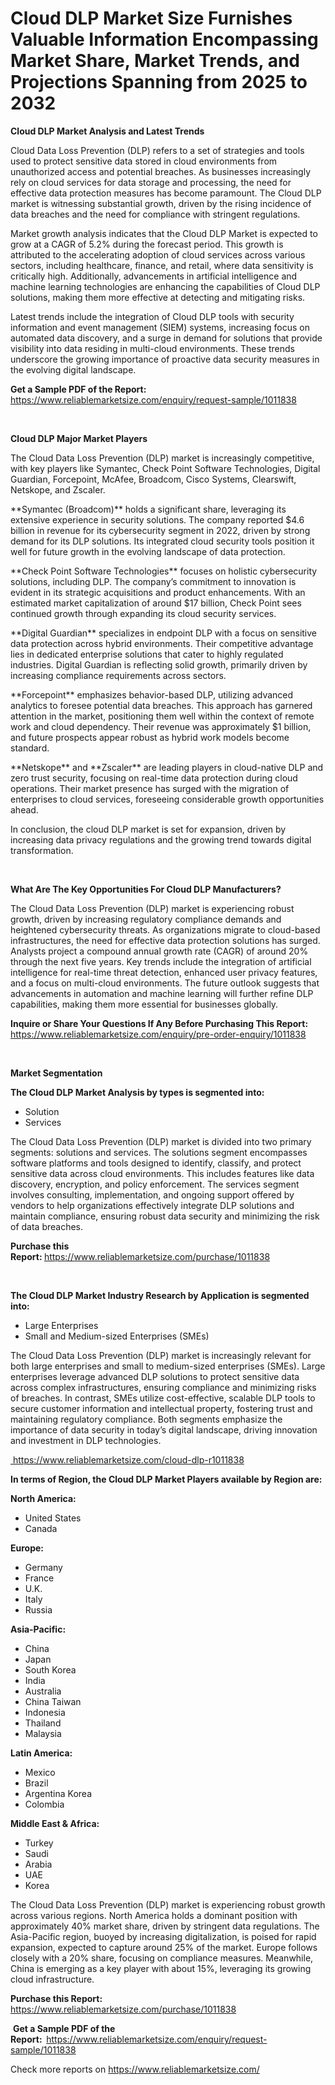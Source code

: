 <p><h1>Cloud DLP Market Size Furnishes Valuable Information Encompassing Market Share, Market Trends, and Projections Spanning from 2025 to 2032</h1></p><p><strong>Cloud DLP Market Analysis and Latest Trends</strong></p>
<p><p>Cloud Data Loss Prevention (DLP) refers to a set of strategies and tools used to protect sensitive data stored in cloud environments from unauthorized access and potential breaches. As businesses increasingly rely on cloud services for data storage and processing, the need for effective data protection measures has become paramount. The Cloud DLP market is witnessing substantial growth, driven by the rising incidence of data breaches and the need for compliance with stringent regulations.</p><p>Market growth analysis indicates that the Cloud DLP Market is expected to grow at a CAGR of 5.2% during the forecast period. This growth is attributed to the accelerating adoption of cloud services across various sectors, including healthcare, finance, and retail, where data sensitivity is critically high. Additionally, advancements in artificial intelligence and machine learning technologies are enhancing the capabilities of Cloud DLP solutions, making them more effective at detecting and mitigating risks. </p><p>Latest trends include the integration of Cloud DLP tools with security information and event management (SIEM) systems, increasing focus on automated data discovery, and a surge in demand for solutions that provide visibility into data residing in multi-cloud environments. These trends underscore the growing importance of proactive data security measures in the evolving digital landscape.</p></p>
<p><strong>Get a Sample PDF of the Report:&nbsp;</strong> <a href="https://www.reliablemarketsize.com/enquiry/request-sample/1011838?utm_campaign=2453&utm_medium=2&utm_source=Github&utm_content=ia&utm_term=06032025&utm_id=cloud-dlp">https://www.reliablemarketsize.com/enquiry/request-sample/1011838</a></p>
<p>&nbsp;</p>
<p><strong>Cloud DLP Major Market Players</strong></p>
<p><p>The Cloud Data Loss Prevention (DLP) market is increasingly competitive, with key players like Symantec, Check Point Software Technologies, Digital Guardian, Forcepoint, McAfee, Broadcom, Cisco Systems, Clearswift, Netskope, and Zscaler.</p><p>**Symantec (Broadcom)** holds a significant share, leveraging its extensive experience in security solutions. The company reported $4.6 billion in revenue for its cybersecurity segment in 2022, driven by strong demand for its DLP solutions. Its integrated cloud security tools position it well for future growth in the evolving landscape of data protection.</p><p>**Check Point Software Technologies** focuses on holistic cybersecurity solutions, including DLP. The company’s commitment to innovation is evident in its strategic acquisitions and product enhancements. With an estimated market capitalization of around $17 billion, Check Point sees continued growth through expanding its cloud security services.</p><p>**Digital Guardian** specializes in endpoint DLP with a focus on sensitive data protection across hybrid environments. Their competitive advantage lies in dedicated enterprise solutions that cater to highly regulated industries. Digital Guardian is reflecting solid growth, primarily driven by increasing compliance requirements across sectors.</p><p>**Forcepoint** emphasizes behavior-based DLP, utilizing advanced analytics to foresee potential data breaches. This approach has garnered attention in the market, positioning them well within the context of remote work and cloud dependency. Their revenue was approximately $1 billion, and future prospects appear robust as hybrid work models become standard.</p><p>**Netskope** and **Zscaler** are leading players in cloud-native DLP and zero trust security, focusing on real-time data protection during cloud operations. Their market presence has surged with the migration of enterprises to cloud services, foreseeing considerable growth opportunities ahead.</p><p>In conclusion, the cloud DLP market is set for expansion, driven by increasing data privacy regulations and the growing trend towards digital transformation.</p></p>
<p>&nbsp;</p>
<p><strong>What Are The Key Opportunities For Cloud DLP Manufacturers?</strong></p>
<p><p>The Cloud Data Loss Prevention (DLP) market is experiencing robust growth, driven by increasing regulatory compliance demands and heightened cybersecurity threats. As organizations migrate to cloud-based infrastructures, the need for effective data protection solutions has surged. Analysts project a compound annual growth rate (CAGR) of around 20% through the next five years. Key trends include the integration of artificial intelligence for real-time threat detection, enhanced user privacy features, and a focus on multi-cloud environments. The future outlook suggests that advancements in automation and machine learning will further refine DLP capabilities, making them more essential for businesses globally.</p></p>
<p><strong>Inquire or Share Your Questions If Any Before Purchasing This Report:</strong> <a href="https://www.reliablemarketsize.com/enquiry/pre-order-enquiry/1011838?utm_campaign=2453&utm_medium=2&utm_source=Github&utm_content=ia&utm_term=06032025&utm_id=cloud-dlp">https://www.reliablemarketsize.com/enquiry/pre-order-enquiry/1011838</a></p>
<p>&nbsp;</p>
<p><strong>Market Segmentation</strong></p>
<p><strong>The Cloud DLP Market Analysis by types is segmented into:</strong></p>
<p><ul><li>Solution</li><li>Services</li></ul></p>
<p><p>The Cloud Data Loss Prevention (DLP) market is divided into two primary segments: solutions and services. The solutions segment encompasses software platforms and tools designed to identify, classify, and protect sensitive data across cloud environments. This includes features like data discovery, encryption, and policy enforcement. The services segment involves consulting, implementation, and ongoing support offered by vendors to help organizations effectively integrate DLP solutions and maintain compliance, ensuring robust data security and minimizing the risk of data breaches.</p></p>
<p><strong>Purchase this Report:&nbsp;</strong><a href="https://www.reliablemarketsize.com/purchase/1011838?utm_campaign=2453&utm_medium=2&utm_source=Github&utm_content=ia&utm_term=06032025&utm_id=cloud-dlp">https://www.reliablemarketsize.com/purchase/1011838</a></p>
<p>&nbsp;</p>
<p><strong>The Cloud DLP Market Industry Research by Application is segmented into:</strong></p>
<p><ul><li>Large Enterprises</li><li>Small and Medium-sized Enterprises (SMEs)</li></ul></p>
<p><p>The Cloud Data Loss Prevention (DLP) market is increasingly relevant for both large enterprises and small to medium-sized enterprises (SMEs). Large enterprises leverage advanced DLP solutions to protect sensitive data across complex infrastructures, ensuring compliance and minimizing risks of breaches. In contrast, SMEs utilize cost-effective, scalable DLP tools to secure customer information and intellectual property, fostering trust and maintaining regulatory compliance. Both segments emphasize the importance of data security in today’s digital landscape, driving innovation and investment in DLP technologies.</p></p>
<p><a href="https://www.reliablemarketsize.com/cloud-dlp-r1011838?utm_campaign=2453&utm_medium=2&utm_source=Github&utm_content=ia&utm_term=06032025&utm_id=cloud-dlp">&nbsp;https://www.reliablemarketsize.com/cloud-dlp-r1011838</a></p>
<p><strong>In terms of Region, the Cloud DLP Market Players available by Region are:</strong></p>
<p>
    <p> <strong> North America: </strong>
        <ul>
            <li>United States</li>
            <li>Canada</li>
        </ul>
        </p> 
    <p> <strong> Europe: </strong>
        <ul>
            <li>Germany</li>
            <li>France</li>
            <li>U.K.</li>
            <li>Italy</li>
            <li>Russia</li>
        </ul>
        </p> 
    <p> <strong> Asia-Pacific: </strong>
        <ul>
            <li>China</li>
            <li>Japan</li>
            <li>South Korea</li>
            <li>India</li>
            <li>Australia</li>
            <li>China Taiwan</li>
            <li>Indonesia</li>
            <li>Thailand</li>
            <li>Malaysia</li>
        </ul>
        </p> 
    <p> <strong> Latin America: </strong>
        <ul>
            <li>Mexico</li>
            <li>Brazil</li>
            <li>Argentina Korea</li>
            <li>Colombia</li>
        </ul>
        </p> 
    <p> <strong> Middle East & Africa: </strong>
        <ul>
            <li>Turkey</li>
            <li>Saudi</li>
            <li>Arabia</li>
            <li>UAE</li>
            <li>Korea</li>
        </ul>
    </p>
    </p>
<p><p>The Cloud Data Loss Prevention (DLP) market is experiencing robust growth across various regions. North America holds a dominant position with approximately 40% market share, driven by stringent data regulations. The Asia-Pacific region, buoyed by increasing digitalization, is poised for rapid expansion, expected to capture around 25% of the market. Europe follows closely with a 20% share, focusing on compliance measures. Meanwhile, China is emerging as a key player with about 15%, leveraging its growing cloud infrastructure.</p></p>
<p><strong>Purchase this Report: </strong><a href="https://www.reliablemarketsize.com/purchase/1011838?utm_campaign=2453&utm_medium=2&utm_source=Github&utm_content=ia&utm_term=06032025&utm_id=cloud-dlp">https://www.reliablemarketsize.com/purchase/1011838</a></p>
<p>&nbsp;<strong>Get a Sample PDF of the Report:&nbsp;&nbsp;</strong><a href="https://www.reliablemarketsize.com/enquiry/request-sample/1011838?utm_campaign=2453&utm_medium=2&utm_source=Github&utm_content=ia&utm_term=06032025&utm_id=cloud-dlp">https://www.reliablemarketsize.com/enquiry/request-sample/1011838</a></p>
<p><strong></strong></p>
<p>Check more reports on <a href="https://www.reliablemarketsize.com/?utm_campaign=2453&utm_medium=2&utm_source=Github&utm_content=ia&utm_term=06032025&utm_id=cloud-dlp">https://www.reliablemarketsize.com/</a></p>